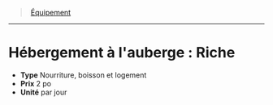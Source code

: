 ﻿---
!EquipmentItem
Type: Nourriture, boisson et logement
Price: 2 po
Unity: par jour
Id: equipment_hd.md#hébergement-à-lauberge--riche
ParentLink: equipment_hd.md#Équipement
Name: "Hébergement à l'auberge : Riche"
ParentName: Équipement
NameLevel: 1
Attributes: {}
---
> [Équipement](hd_equipment.md)

---

# Hébergement à l'auberge : Riche

- **Type** Nourriture, boisson et logement
- **Prix** 2 po
- **Unité** par jour


